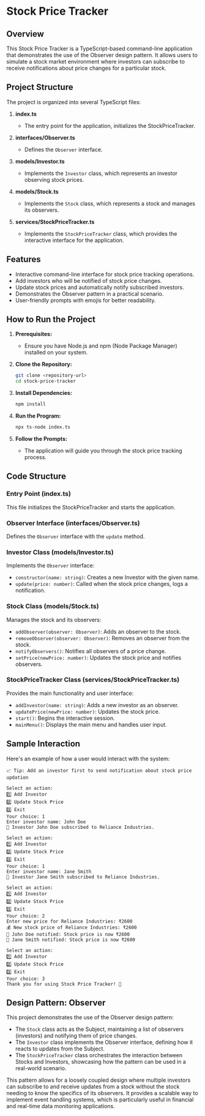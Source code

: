 # Stock Price Tracker

## Overview

This Stock Price Tracker is a TypeScript-based command-line application that demonstrates the use of the Observer design pattern. It allows users to simulate a stock market environment where investors can subscribe to receive notifications about price changes for a particular stock.

## Project Structure

The project is organized into several TypeScript files:

1. **index.ts**

   - The entry point for the application, initializes the StockPriceTracker.

2. **interfaces/Observer.ts**

   - Defines the `Observer` interface.

3. **models/Investor.ts**

   - Implements the `Investor` class, which represents an investor observing stock prices.

4. **models/Stock.ts**

   - Implements the `Stock` class, which represents a stock and manages its observers.

5. **services/StockPriceTracker.ts**
   - Implements the `StockPriceTracker` class, which provides the interactive interface for the application.

## Features

- Interactive command-line interface for stock price tracking operations.
- Add investors who will be notified of stock price changes.
- Update stock prices and automatically notify subscribed investors.
- Demonstrates the Observer pattern in a practical scenario.
- User-friendly prompts with emojis for better readability.

## How to Run the Project

1. **Prerequisites:**

   - Ensure you have Node.js and npm (Node Package Manager) installed on your system.

2. **Clone the Repository:**

   ```bash
   git clone <repository-url>
   cd stock-price-tracker
   ```

3. **Install Dependencies:**

   ```bash
   npm install
   ```

4. **Run the Program:**

   ```bash
   npx ts-node index.ts
   ```

5. **Follow the Prompts:**
   - The application will guide you through the stock price tracking process.

## Code Structure

### Entry Point (index.ts)

This file initializes the StockPriceTracker and starts the application.

### Observer Interface (interfaces/Observer.ts)

Defines the `Observer` interface with the `update` method.

### Investor Class (models/Investor.ts)

Implements the `Observer` interface:

- `constructor(name: string)`: Creates a new Investor with the given name.
- `update(price: number)`: Called when the stock price changes, logs a notification.

### Stock Class (models/Stock.ts)

Manages the stock and its observers:

- `addObserver(observer: Observer)`: Adds an observer to the stock.
- `removeObserver(observer: Observer)`: Removes an observer from the stock.
- `notifyObservers()`: Notifies all observers of a price change.
- `setPrice(newPrice: number)`: Updates the stock price and notifies observers.

### StockPriceTracker Class (services/StockPriceTracker.ts)

Provides the main functionality and user interface:

- `addInvestor(name: string)`: Adds a new investor as an observer.
- `updatePrice(newPrice: number)`: Updates the stock price.
- `start()`: Begins the interactive session.
- `mainMenu()`: Displays the main menu and handles user input.

## Sample Interaction

Here's an example of how a user would interact with the system:

```
📈 Tip: Add an investor first to send notification about stock price updation

Select an action:
1️⃣ Add Investor
2️⃣ Update Stock Price
3️⃣ Exit
Your choice: 1
Enter investor name: John Doe
👤 Investor John Doe subscribed to Reliance Industries.

Select an action:
1️⃣ Add Investor
2️⃣ Update Stock Price
3️⃣ Exit
Your choice: 1
Enter investor name: Jane Smith
👤 Investor Jane Smith subscribed to Reliance Industries.

Select an action:
1️⃣ Add Investor
2️⃣ Update Stock Price
3️⃣ Exit
Your choice: 2
Enter new price for Reliance Industries: ₹2600
💰 New stock price of Reliance Industries: ₹2600
📢 John Doe notified: Stock price is now ₹2600
📢 Jane Smith notified: Stock price is now ₹2600

Select an action:
1️⃣ Add Investor
2️⃣ Update Stock Price
3️⃣ Exit
Your choice: 3
Thank you for using Stock Price Tracker! 👋
```

## Design Pattern: Observer

This project demonstrates the use of the Observer design pattern:

- The `Stock` class acts as the Subject, maintaining a list of observers (investors) and notifying them of price changes.
- The `Investor` class implements the Observer interface, defining how it reacts to updates from the Subject.
- The `StockPriceTracker` class orchestrates the interaction between Stocks and Investors, showcasing how the pattern can be used in a real-world scenario.

This pattern allows for a loosely coupled design where multiple investors can subscribe to and receive updates from a stock without the stock needing to know the specifics of its observers. It provides a scalable way to implement event handling systems, which is particularly useful in financial and real-time data monitoring applications.
